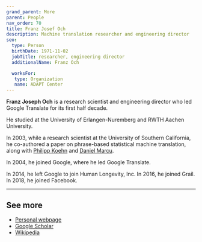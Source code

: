 ```yaml
---
grand_parent: More
parent: People
nav_order: 70
title: Franz Josef Och
description: Machine translation researcher and engineering director
seo:
  type: Person
  birthDate: 1971-11-02
  jobTitle: researcher, engineering director
  additionalName: Franz Och

  worksFor:
   type: Organization
   name: ADAPT Center
---
```


**Franz Joseph Och** is a research scientist and engineering director who led Google Translate for its first half decade.

He studied at the University of Erlangen-Nuremberg and RWTH Aachen University.

In 2003, while a research scientist at the University of Southern California, he co-authored a paper on phrase-based statistical machine translation, along with [Philipp Koehn](/philipp-koehn) and [Daniel Marcu](/daniel-marcu).

In 2004, he joined Google, where he led Google Translate.

In 2014, he left Google to join Human Longevity, Inc.
In 2016, he joined Grail.
In 2018, he joined Facebook.

---

## See more

- [Personal webpage](https://www.fjoch.com/)
- [Google Scholar](https://scholar.google.com/citations?user=7quZWfcAAAAJ)
- [Wikipedia](https://en.wikipedia.org/wiki/Franz_Josef_Och)
